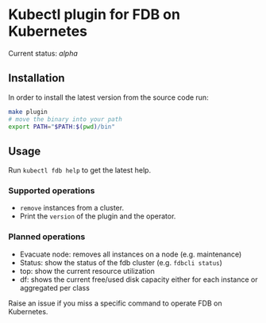 # Kubectl plugin for FDB on Kubernetes

Current status: *alpha*

## Installation

In order to install the latest version from the source code run:

```bash
make plugin
# move the binary into your path
export PATH="$PATH:$(pwd)/bin" 
```

## Usage

Run `kubectl fdb help` to get the latest help.

### Supported operations

- `remove` instances from a cluster.
- Print the `version` of the plugin and the operator.

### Planned operations

- Evacuate node: removes all instances on a node (e.g. maintenance)
- Status: show the status of the fdb cluster (e.g. `fdbcli status`)
- top: show the current resource utilization
- df: shows the current free/used disk capacity either for each instance or aggregated per class

Raise an issue if you miss a specific command to operate FDB on Kubernetes.
